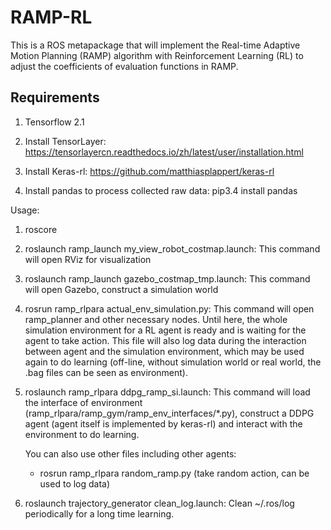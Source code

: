 RAMP-RL
====

This is a ROS metapackage that will implement the Real-time Adaptive Motion Planning (RAMP) algorithm with Reinforcement Learning (RL) to adjust the coefficients of evaluation functions in RAMP.

## Requirements 
1. Tensorflow 2.1

2. Install TensorLayer: https://tensorlayercn.readthedocs.io/zh/latest/user/installation.html

3. Install Keras-rl: https://github.com/matthiasplappert/keras-rl

4. Install pandas to process collected raw data: pip3.4 install pandas

Usage:

1. roscore

2. roslaunch ramp_launch my_view_robot_costmap.launch:
    This command will open RViz for visualization

3. roslaunch ramp_launch gazebo_costmap_tmp.launch:
    This command will open Gazebo, construct a simulation world
    
4. rosrun ramp_rlpara actual_env_simulation.py:
    This command will open ramp_planner and other necessary nodes. Until here, the whole simulation environment for a RL agent is ready and is waiting for the agent to take action. This file will also log data during the interaction between agent and the simulation environment, which may be used again to do learning (off-line, without simulation world or real world, the .bag files can be seen as environment).
    
5. roslaunch ramp_rlpara ddpg_ramp_si.launch:
    This command will load the interface of environment (ramp_rlpara/ramp_gym/ramp_env_interfaces/*.py), construct a DDPG agent (agent itself is implemented by keras-rl) and interact with the environment to do learning.
    
    You can also use other files including other agents:
    
    - rosrun ramp_rlpara random_ramp.py (take random action, can be used to log data)

6. roslaunch trajectory_generator clean_log.launch:
    Clean ~/.ros/log periodically for a long time learning.
